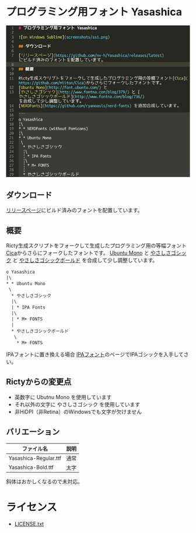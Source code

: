 # プログラミング用フォント Yasashica

![on Windows Sublime](screenshots/ss1.png)

## ダウンロード

[リリースページ](https://github.com/nv-h/Yasashica/releases/latest)にビルド済みのフォントを配置しています。

## 概要

Ricty生成スクリプトをフォークして生成したプログラミング用の等幅フォント[Cica](https://github.com/miiton/Cica)からさらにフォークしたフォントです。
[Ubuntu Mono](http://font.ubuntu.com/) と
[やさしさゴシック](http://www.fontna.com/blog/379/) と [やさしさゴシックボールド](http://www.fontna.com/blog/736/) を合成して少し調整しています。

```
o Yasashica
|\
* * Ubuntu Mono
 \
  * やさしさゴシック
  |\
  | * IPA Fonts
  |\
  | * M+ FONTS
  |
  * やさしさゴシックボールド
   \
    * M+ FONTS
```

IPAフォントに置き換える場合 [IPAフォント](http://ossipedia.ipa.go.jp/ipafont/index.html)のページでIPAゴシックを入手してさい。

## Rictyからの変更点

* 英数字に Ubutnu Mono を使用しています
* それ以外の文字に やさしさゴシック を使用しています
* 非HiDPI（非Retina）のWindowsでも文字が欠けません


## バリエーション

| ファイル名                  | 説明     |
| ----                        | ----     |
| Yasashica-Regular.ttf       | 通常     |
| Yasashica-Bold.ttf          | 太字     |

斜体はおかしくなるので未対応。

# ライセンス

* [LICENSE.txt](LICENSE.txt)
